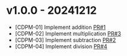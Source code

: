 # v1.0.0 - 20241212
* [CDPM-01] Implement addition [PR#1](https://github.com/onigiri716/BuiQuocHuy_BTCK_CDPM/pull/1)
* [CDPM-02] Implement multiplication [PR#3](https://github.com/onigiri716/BuiQuocHuy_BTCK_CDPM/pull/2)
* [CDPM-03] Implement subtraction [PR#2](https://github.com/onigiri716/BuiQuocHuy_BTCK_CDPM/pull/3)
* [CDPM-04] Implement division [PR#4](https://github.com/onigiri716/BuiQuocHuy_BTCK_CDPM/pull/4)